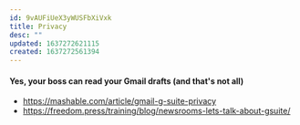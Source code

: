 ```yaml
---
id: 9vAUFiUeX3yWUSFbXiVxk
title: Privacy
desc: ""
updated: 1637272621115
created: 1637272561394
---
```


#### Yes, your boss can read your Gmail drafts (and that's not all)

- https://mashable.com/article/gmail-g-suite-privacy
- https://freedom.press/training/blog/newsrooms-lets-talk-about-gsuite/
